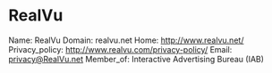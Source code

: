 
# RealVu

Name: RealVu
Domain: realvu.net
Home: http://www.realvu.net/
Privacy_policy: http://www.realvu.com/privacy-policy/
Email: privacy@RealVu.net
Member_of: Interactive Advertising Bureau (IAB)
